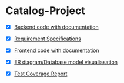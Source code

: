 # Catalog-Project
 
- [x] [Backend code with documentation](https://github.com/likhith1101/catalog-project/blob/main/api_documentation.md)
- [x] [Requirement Specifications](https://github.com/likhith1101/catalog-project/blob/main/README.md)
- [x] [Frontend code with documentation](file://wsl.localhost/Debian/home/likhith/catalog-git/catalog-project/catalog/frontend/documentation/index.html)
- [x] [ER diagram/Database model visualiasation](https://github.com/likhith1101/catalog-project/blob/main/er-diagram.png)
- [x] [Test Coverage Report](https://github.com/likhith1101/catalog-project/blob/main/testreport.png)
 

